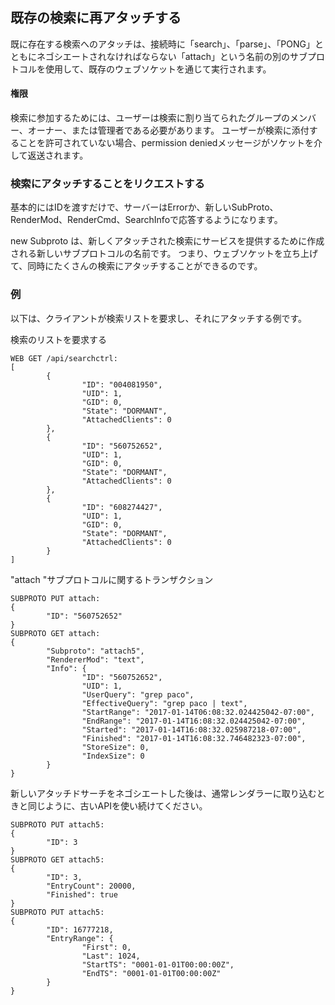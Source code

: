 ## 既存の検索に再アタッチする
既に存在する検索へのアタッチは、接続時に「search」、「parse」、「PONG」とともにネゴシエートされなければならない「attach」という名前の別のサブプロトコルを使用して、既存のウェブソケットを通じて実行されます。

#### 権限
検索に参加するためには、ユーザーは検索に割り当てられたグループのメンバー、オーナー、または管理者である必要があります。 ユーザーが検索に添付することを許可されていない場合、permission deniedメッセージがソケットを介して返送されます。

### 検索にアタッチすることをリクエストする
基本的にはIDを渡すだけで、サーバーはErrorか、新しいSubProto、RenderMod、RenderCmd、SearchInfoで応答するようになります。

new Subproto は、新しくアタッチされた検索にサービスを提供するために作成される新しいサブプロトコルの名前です。 つまり、ウェブソケットを立ち上げて、同時にたくさんの検索にアタッチすることができるのです。

### 例
以下は、クライアントが検索リストを要求し、それにアタッチする例です。

検索のリストを要求する
```
WEB GET /api/searchctrl:
[
        {
                "ID": "004081950",
                "UID": 1,
                "GID": 0,
                "State": "DORMANT",
                "AttachedClients": 0
        },
        {
                "ID": "560752652",
                "UID": 1,
                "GID": 0,
                "State": "DORMANT",
                "AttachedClients": 0
        },
        {
                "ID": "608274427",
                "UID": 1,
                "GID": 0,
                "State": "DORMANT",
                "AttachedClients": 0
        }
]
```

"attach "サブプロトコルに関するトランザクション
```
SUBPROTO PUT attach:
{
        "ID": "560752652"
}
SUBPROTO GET attach:
{
        "Subproto": "attach5",
        "RendererMod": "text",
        "Info": {
                "ID": "560752652",
                "UID": 1,
                "UserQuery": "grep paco",
                "EffectiveQuery": "grep paco | text",
                "StartRange": "2017-01-14T06:08:32.024425042-07:00",
                "EndRange": "2017-01-14T16:08:32.024425042-07:00",
                "Started": "2017-01-14T16:08:32.025987218-07:00",
                "Finished": "2017-01-14T16:08:32.746482323-07:00",
                "StoreSize": 0,
                "IndexSize": 0
        }
}
```
新しいアタッチドサーチをネゴシエートした後は、通常レンダラーに取り込むときと同じように、古いAPIを使い続けてください。
```
SUBPROTO PUT attach5:
{
        "ID": 3
}
SUBPROTO GET attach5:
{
        "ID": 3,
        "EntryCount": 20000,
        "Finished": true
}
SUBPROTO PUT attach5:
{
        "ID": 16777218,
        "EntryRange": {
                "First": 0,
                "Last": 1024,
                "StartTS": "0001-01-01T00:00:00Z",
                "EndTS": "0001-01-01T00:00:00Z"
        }
}
```